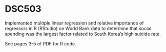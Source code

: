 # DSC503
Implemented multiple linear regression and relative importance of regressors in R (RStudio) on World Bank data to determine that social spending was the largest factor related to South Korea’s high suicide rate.

See pages 3-5 of PDF for R code. 
